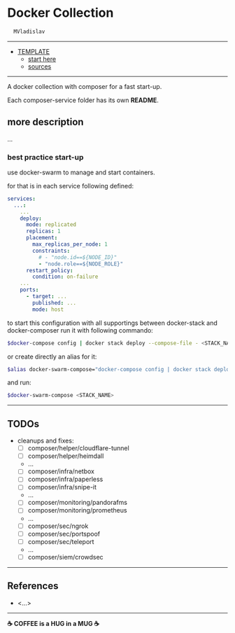 # Docker Collection

```sh
  MVladislav
```

---

- [TEMPLATE](#template)
  - [start here](#start-here)
  - [sources](#sources)

---

A docker collection with composer for a fast start-up.

Each composer-service folder has its own **README**.

## more description

...

### best practice start-up

use docker-swarm to manage and start containers.

for that is in each service following defined:

```yml
services:
  ...:
    ...
    deploy:
      mode: replicated
      replicas: 1
      placement:
        max_replicas_per_node: 1
        constraints:
          # - "node.id==${NODE_ID}"
          - "node.role==${NODE_ROLE}"
      restart_policy:
        condition: on-failure
    ...
    ports:
      - target: ...
        published: ...
        mode: host
```

to start this configuration with all supportings between docker-stack and docker-composer
run it with following commando:

```sh
$docker-compose config | docker stack deploy --compose-file - <STACK_NAME>
```

or create directly an alias for it:

```sh
$alias docker-swarm-compose="docker-compose config | docker stack deploy --compose-file -"
```

and run:

```sh
$docker-swarm-compose <STACK_NAME>
```

---

## TODOs

- cleanups and fixes:
  - [ ] composer/helper/cloudflare-tunnel
  - [ ] composer/helper/heimdall
  - ...
  - [ ] composer/infra/netbox
  - [ ] composer/infra/paperless
  - [ ] composer/infra/snipe-it
  - ...
  - [ ] composer/monitoring/pandorafms
  - [ ] composer/monitoring/prometheus
  - ...
  - [ ] composer/sec/ngrok
  - [ ] composer/sec/portspoof
  - [ ] composer/sec/teleport
  - ...
  - [ ] composer/siem/crowdsec

---

## References

- <...>

---

**☕ COFFEE is a HUG in a MUG ☕**
